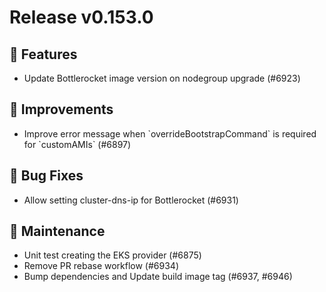 # Release v0.153.0

## 🚀 Features

- Update Bottlerocket image version on nodegroup upgrade (#6923)

## 🎯 Improvements

- Improve error message when \`overrideBootstrapCommand\` is required for \`customAMIs\` (#6897)

## 🐛 Bug Fixes

- Allow setting cluster-dns-ip for Bottlerocket (#6931)

## 🧰 Maintenance

- Unit test creating the EKS provider (#6875)
- Remove PR rebase workflow (#6934)
- Bump dependencies and Update build image tag (#6937, #6946)

